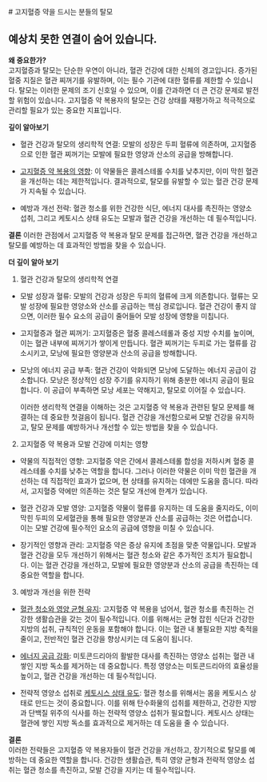 
﻿# 고지혈증 약을 드시는 분들의 탈모
## 예상치 못한 연결이 숨어 있습니다.

  
**왜 중요한가?**  
 고지혈증과 탈모는 단순한 우연이 아니라, 혈관 건강에 대한 신체의 경고입니다. 증가된 혈중 지질은 혈관 찌꺼기를 유발하며, 이는 필수 기관에 대한 혈류를 제한할 수 있습니다. 탈모는 이러한 문제의 조기 신호일 수 있으며, 이를 간과하면 더 큰 건강 문제로 발전할 위험이 있습니다. 고지혈증 약 복용자의 탈모는 건강 상태를 재평가하고 적극적으로 관리할 필요가 있는 중요한 지표입니다.  
  
**깊이 알아보기**  
 
 - 혈관 건강과 탈모의 생리학적 연결: 모발의 성장은 두피 혈류에 의존하며, 고지혈증으로 인한 혈관 찌꺼기는 모발에 필요한 영양과 산소의 공급을 방해합니다.  
  
 - [고지혈증 약 복용의 영향](https://frontier-three.vercel.app/kr/m04/m0401/m040102/m04010205): 이 약물들은 콜레스테롤 수치를 낮추지만, 이미 막힌 혈관을 개선하는 데는 제한적입니다. 결과적으로, 탈모를 유발할 수 있는 혈관 건강 문제가 지속될 수 있습니다.  
  
 - 예방과 개선 전략: 혈관 청소를 위한 건강한 식단, 에너지 대사를 촉진하는 영양소 섭취, 그리고 케토시스 상태 유도는 모발과 혈관 건강을 개선하는 데 필수적입니다.  
  
**결론**
이러한 관점에서 고지혈증 약 복용과 탈모 문제를 접근하면, 혈관 건강을 개선하고 탈모를 예방하는 데 효과적인 방법을 찾을 수 있습니다.  
  
  
**더 깊이 알아 보기**  
  
 1. 혈관 건강과 탈모의 생리학적 연결  
  
 - 모발 성장과 혈류: 모발의 건강과 성장은 두피의 혈류에 크게 의존합니다. 혈류는 모발 성장에 필요한 영양소와 산소를 공급하는 핵심 경로입니다. 혈관 건강이 좋지 않으면, 이러한 필수 요소의 공급이 줄어들어 모발 성장에 영향을 미칩니다.  
  
 - 고지혈증과 혈관 찌꺼기: 고지혈증은 혈중 콜레스테롤과 중성 지방 수치를 높이며, 이는 혈관 내부에 찌꺼기가 쌓이게 만듭니다. 혈관 찌꺼기는 두피로 가는 혈류를 감소시키고, 모낭에 필요한 영양분과 산소의 공급을 방해합니다.  
  
 - 모낭의 에너지 공급 부족: 혈관 건강이 악화되면 모낭에 도달하는 에너지 공급이 감소합니다. 모낭은 정상적인 성장 주기를 유지하기 위해 충분한 에너지 공급이 필요합니다. 이 공급이 부족하면 모낭 세포는 약해지고, 탈모로 이어질 수 있습니다.  
  
   이러한 생리학적 연결을 이해하는 것은 고지혈증 약 복용과 관련된 탈모 문제를 해결하는 데 중요한 첫걸음이 됩니다. 혈관 건강을 개선함으로써 모발 건강을 유지하고, 탈모 문제를 예방하거나 개선할 수 있는 방법을 찾을 수 있습니다.  
  
2. 고지혈증 약 복용과 모발 건강에 미치는 영향  
  
 - 약물의 직접적인 영향: 고지혈증 약은 간에서 콜레스테롤 합성을 저하시켜 혈중 콜레스테롤 수치를 낮추는 역할을 합니다. 그러나 이러한 약물은 이미 막힌 혈관을 개선하는 데 직접적인 효과가 없으며, 현 상태를 유지하는 데에만 도움을 줍니다. 따라서, 고지혈증 약에만 의존하는 것은 탈모 개선에 한계가 있습니다.  
  
 - 혈관 건강과 모발 영양: 고지혈증 약물이 혈류를 유지하는 데 도움을 줄지라도, 이미 막힌 두피의 모세혈관을 통해 필요한 영양분과 산소를 공급하는 것은 어렵습니다. 이는 모발 건강에 필수적인 요소의 공급에 영향을 미칠 수 있습니다.  
  
 - 장기적인 영향과 관리: 고지혈증 약은 증상 유지에 초점을 맞춘 약물입니다. 모발과 혈관 건강을 모두 개선하기 위해서는 혈관 청소와 같은 추가적인 조치가 필요합니다. 이는 혈관 건강을 개선하고, 모발에 필요한 영양분과 산소의 공급을 촉진하는 데 중요한 역할을 합니다.  
  
3. 예방과 개선을 위한 전략  
  
 - [혈관 청소와 영양 균형 유지](https://frontier-three.vercel.app/kr/m04/m0403/m040302): 고지혈증 약 복용을 넘어서, 혈관 청소를 촉진하는 건강한 생활습관을 갖는 것이 필수적입니다. 이를 위해서는 균형 잡힌 식단과 건강한 지방의 섭취, 규칙적인 운동을 포함해야 합니다. 이는 혈관 내 불필요한 지방 축적을 줄이고, 전반적인 혈관 건강을 향상시키는 데 도움이 됩니다.  
  
 - [에너지 공급 강화](https://frontier-three.vercel.app/kr/m04/m0403/m040301/m04030101): 미토콘드리아의 활발한 대사를 촉진하는 영양소 섭취는 혈관 내 쌓인 지방 독소를 제거하는 데 중요합니다. 특정 영양소는 미토콘드리아의 효율성을 높이고, 혈관 건강을 개선하는 데 필수적입니다.  
  
 - 전략적 영양소 섭취로 [케토시스 상태 유도](https://frontier-three.vercel.app/kr/m04/m0407/m040703): 혈관 청소를 위해서는 몸을 케토시스 상태로 만드는 것이 중요합니다. 이를 위해 탄수화물의 섭취를 제한하고, 건강한 지방과 단백질 위주의 식사를 하는 전략적 영양소 섭취가 필요합니다. 케토시스 상태는 혈관에 쌓인 지방 독소를 효과적으로 제거하는 데 도움을 줄 수 있습니다.  
  
**결론**  
이러한 전략들은 고지혈증 약 복용자들이 혈관 건강을 개선하고, 장기적으로 탈모를 예방하는 데 중요한 역할을 합니다. 건강한 생활습관, 특히 영양 균형과 전략적 영양소 섭취는 혈관 청소를 촉진하고, 모발 건강을 지키는 데 필수적입니다.
<!--stackedit_data:
eyJoaXN0b3J5IjpbNTc3OTk1MTA5LDE3NzUwMzgxODAsNTc3OT
k1MTA5LDEwMDc1NzMzMzhdfQ==
-->